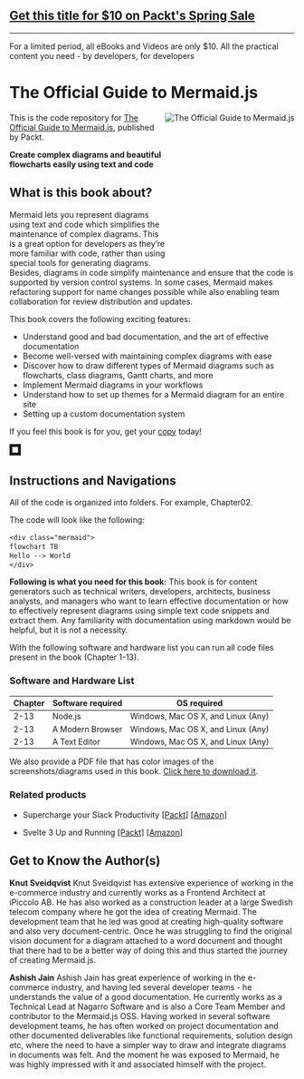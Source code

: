 ## [Get this title for $10 on Packt's Spring Sale](https://www.packt.com/B17306?utm_source=github&utm_medium=packt-github-repo&utm_campaign=spring_10_dollar_2022)
-----
For a limited period, all eBooks and Videos are only $10. All the practical content you need \- by developers, for developers

# The Official Guide to Mermaid.js
<a href="https://www.packtpub.com/product/The-Official-Guide-to-Mermaid.js/9781801078023?utm_source=github&utm_medium=repository&utm_campaign=9781801078023"><img src="https://static.packt-cdn.com/products/9781801078023/cover/smaller" alt="The Official Guide to Mermaid.js" height="256px" align="right"></a>

This is the code repository for [The Official Guide to Mermaid.js](https://www.packtpub.com/product/The-Official-Guide-to-Mermaid.js/9781801078023?utm_source=github&utm_medium=repository&utm_campaign=9781801078023), published by Packt.

**Create complex diagrams and beautiful flowcharts easily using text and code**

## What is this book about?
Mermaid lets you represent diagrams using text and code which simplifies the maintenance of complex diagrams. This is a great option for developers as they’re more familiar with code, rather than using special tools for generating diagrams. Besides, diagrams in code simplify maintenance and ensure that the code is supported by version control systems. In some cases, Mermaid makes refactoring support for name changes possible while also enabling team collaboration for review distribution and updates.

This book covers the following exciting features:
* Understand good and bad documentation, and the art of effective documentation
* Become well-versed with maintaining complex diagrams with ease
* Discover how to draw different types of Mermaid diagrams such as flowcharts, class diagrams, Gantt charts, and more
* Implement Mermaid diagrams in your workflows
* Understand how to set up themes for a Mermaid diagram for an entire site
* Setting up a custom documentation system

If you feel this book is for you, get your [copy](https://www.amazon.com/dp/1801078025) today!

<a href="https://www.packtpub.com/?utm_source=github&utm_medium=banner&utm_campaign=GitHubBanner"><img src="https://raw.githubusercontent.com/PacktPublishing/GitHub/master/GitHub.png" 
alt="https://www.packtpub.com/" border="5" /></a>


## Instructions and Navigations
All of the code is organized into folders. For example, Chapter02.

The code will look like the following:
```
<div class="mermaid">
flowchart TB
Hello --> World
</div>
```

**Following is what you need for this book:**
This book is for content generators such as technical writers, developers, architects, business analysts, and managers who want to learn effective documentation or how to effectively represent diagrams using simple text code snippets and extract them. Any familiarity with documentation using markdown would be helpful, but it is not a necessity.

With the following software and hardware list you can run all code files present in the book (Chapter 1-13).

### Software and Hardware List

| Chapter  | Software required                   | OS required                        |
| -------- | ------------------------------------| -----------------------------------|
| 2-13     | Node.js                             | Windows, Mac OS X, and Linux (Any) |
| 2-13     | A Modern Browser                    | Windows, Mac OS X, and Linux (Any) |
| 2-13     | A Text Editor                       | Windows, Mac OS X, and Linux (Any) |




We also provide a PDF file that has color images of the screenshots/diagrams used in this book. [Click here to download it](https://static.packt-cdn.com/downloads/9781801078023_ColorImages.pdf).



### Related products <Other books you may enjoy>
* Supercharge your Slack Productivity [[Packt]](https://www.packtpub.com/product/supercharge-your-slack-productivity/9781800569621) [[Amazon]](https://www.amazon.in/Supercharge-Your-Slack-Productivity-automating/dp/1800569629)

* Svelte 3 Up and Running [[Packt]](https://www.packtpub.com/product/svelte-3-up-and-running/9781839213625) [[Amazon]](https://www.amazon.in/Svelte-Running-introductory-high-performance-applications-ebook/dp/B08D6T6BKS)

## Get to Know the Author(s)
**Knut Sveidqvist**
Knut Sveidqvist has extensive experience of working in the e-commerce industry and currently works as a Frontend Architect at iPiccolo AB. He has also worked as a construction leader at a large Swedish telecom company where he got the idea of creating Mermaid. The development team that he led was good at creating high-quality software and also very document-centric. Once he was struggling to find the original vision document for a diagram attached to a word document and thought that there had to be a better way of doing this and thus started the journey of creating Mermaid.js.

**Ashish Jain**
Ashish Jain has great experience of working in the e-commerce industry, and having led several developer teams - he understands the value of a good documentation. He currently works as a Technical Lead at Nagarro Software and is also a Core Team Member and contributor to the Mermaid.js OSS. Having worked in several software development teams, he has often worked on project documentation and other documented deliverables like functional requirements, solution design etc, where the need to have a simpler way to draw and integrate diagrams in documents was felt. And the moment he was exposed to Mermaid, he was highly impressed with it and associated himself with the project.


